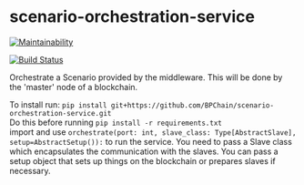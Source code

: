 # scenario-orchestration-service
[![Maintainability](https://api.codeclimate.com/v1/badges/05758af556fd6ab9d0c1/maintainability)](https://codeclimate.com/github/BPChain/scenario-orchestration-service/maintainability)

[![Build Status](https://travis-ci.org/BPChain/scenario-orchestration-service.svg?branch=master)](https://travis-ci.org/BPChain/scenario-orchestration-service)

Orchestrate a Scenario provided by the middleware. This will be done by the 'master' node of a blockchain.

To install run: ```pip install git+https://github.com/BPChain/scenario-orchestration-service.git```
<br/> Do this before running ```pip install -r requirements.txt```
<br /> import and use `orchestrate(port: int, slave_class: Type[AbstractSlave], 
setup=AbstractSetup()):` to run the service. You need to pass a Slave class which encapsulates 
the communication with the slaves. You can pass a setup object that sets up things on the 
blockchain or prepares slaves if necessary.  
